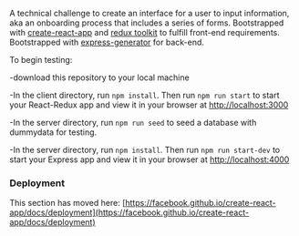 A technical challenge to create an interface for a user to input information, aka an onboarding process that includes a series of forms. Bootstrapped with [create-react-app](https://github.com/facebook/create-react-app) and [redux toolkit](https://redux-toolkit.js.org/) to fulfill front-end requirements. Bootstrapped with [express-generator](https://github.com/expressjs/generator) for back-end.

To begin testing:

-download this repository to your local machine

-In the client directory, run `npm install`. Then run `npm run start` to start your React-Redux app and view it in your browser at [http://localhost:3000](http://localhost:3000)

-In the server directory, run `npm run seed` to seed a database with dummydata for testing.

-In the server directory, run `npm install`. Then run `npm run start-dev` to start your Express app and view it in your browser at [http://localhost:4000](http://localhost:4000)

### Deployment

This section has moved here: [https://facebook.github.io/create-react-app/docs/deployment](https://facebook.github.io/create-react-app/docs/deployment)
